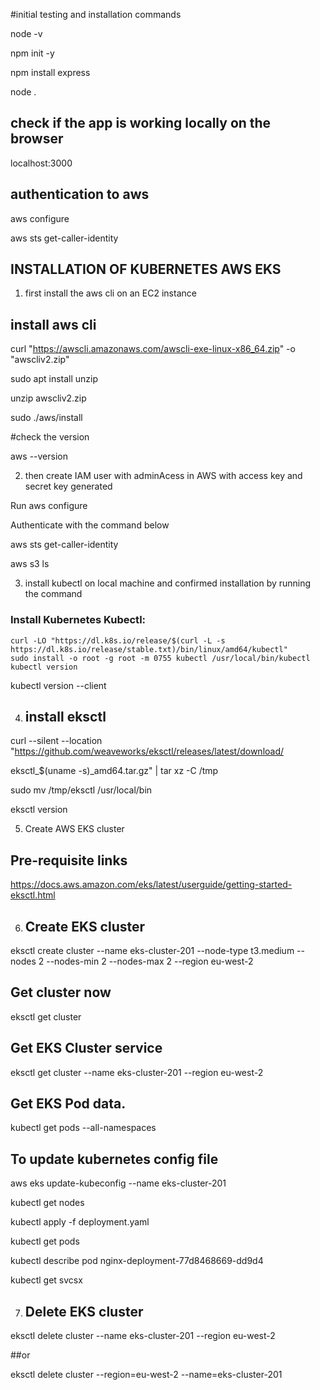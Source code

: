 #initial testing and installation commands

node -v

npm init -y

npm install express

node .

## check if the app is working locally on the browser

localhost:3000

## authentication to aws

aws configure

aws sts get-caller-identity



## INSTALLATION OF KUBERNETES AWS EKS 

1. first install the aws cli on an EC2 instance

## install aws cli

curl "https://awscli.amazonaws.com/awscli-exe-linux-x86_64.zip" -o "awscliv2.zip" 

sudo apt install unzip 

unzip awscliv2.zip 

sudo ./aws/install

#check the version

aws --version

2. then create IAM user with adminAcess in AWS with  access key and secret key generated

Run aws configure

Authenticate with the command below

aws sts get-caller-identity

aws s3 ls

3. install kubectl on local machine and confirmed installation by running the command

### Install Kubernetes Kubectl:

    curl -LO "https://dl.k8s.io/release/$(curl -L -s https://dl.k8s.io/release/stable.txt)/bin/linux/amd64/kubectl"
    sudo install -o root -g root -m 0755 kubectl /usr/local/bin/kubectl
    kubectl version 
kubectl version --client

4. ## install eksctl

curl --silent --location "https://github.com/weaveworks/eksctl/releases/latest/download/

eksctl_$(uname -s)_amd64.tar.gz" | tar xz -C /tmp

sudo mv /tmp/eksctl /usr/local/bin

eksctl version

5. Create AWS EKS cluster

## Pre-requisite links

https://docs.aws.amazon.com/eks/latest/userguide/getting-started-eksctl.html

6. ## Create EKS cluster

eksctl create cluster --name eks-cluster-201 --node-type t3.medium --nodes 2 --nodes-min 2 --nodes-max 2 --region eu-west-2

## Get cluster now

eksctl get cluster 

## Get EKS Cluster service

eksctl get cluster --name eks-cluster-201 --region eu-west-2

## Get EKS Pod data.

kubectl get pods --all-namespaces

## To update kubernetes config file

aws eks update-kubeconfig --name eks-cluster-201

kubectl get nodes

kubectl apply -f deployment.yaml

kubectl get pods

kubectl describe pod nginx-deployment-77d8468669-dd9d4

kubectl get svcsx

7. ## Delete EKS cluster

eksctl delete cluster --name eks-cluster-201 --region eu-west-2

##or 

eksctl delete cluster --region=eu-west-2 --name=eks-cluster-201


